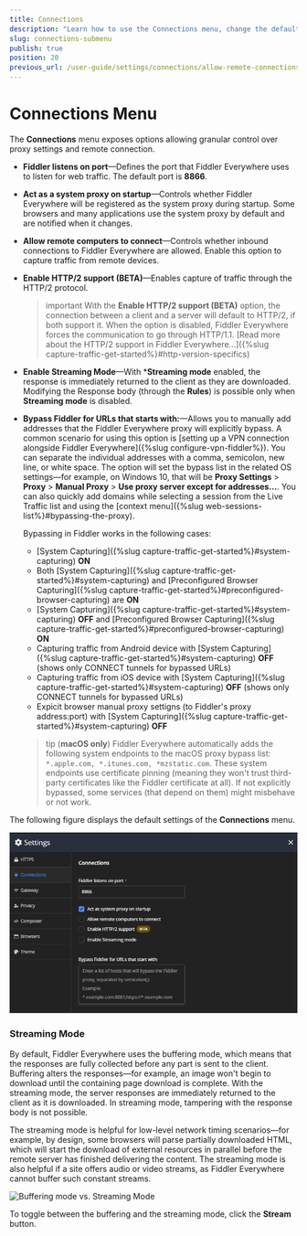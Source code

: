 ```yaml
---
title: Connections
description: "Learn how to use the Connections menu, change the default proxy port, and allow remote connections in the Fiddler Everywhere web-debugging HTTP-proxy client."
slug: connections-submenu
publish: true
position: 20
previous_url: /user-guide/settings/connections/allow-remote-connections
---
```


# Connections Menu

The **Connections** menu exposes options allowing granular control over proxy settings and remote connection.

- **Fiddler listens on port**&mdash;Defines the port that Fiddler Everywhere uses to listen for web traffic. The default port is **8866**.

- **Act as a system proxy on startup**&mdash;Controls whether Fiddler Everywhere will be registered as the system proxy during startup. Some browsers and many applications use the system proxy by default and are notified when it changes.

- **Allow remote computers to connect**&mdash;Controls whether inbound connections to Fiddler Everywhere are allowed. Enable this option to capture traffic from remote devices.

- **Enable HTTP/2 support (BETA)**&mdash;Enables capture of traffic through the HTTP/2 protocol. 

    >important With the **Enable HTTP/2 support (BETA)** option, the connection between a client and a server will default to HTTP/2, if both support it. When the option is disabled, Fiddler Everywhere forces the communication to go through HTTP/1.1. [Read more about the HTTP/2 support in Fiddler Everywhere...]({%slug capture-traffic-get-started%}#http-version-specifics)

- **Enable Streaming Mode**&mdash;With ***Streaming mode** enabled, the response is immediately returned to the client as they are downloaded. Modifying the Response body (through the **Rules**) is possible only when **Streaming mode** is disabled.

- **Bypass Fiddler for URLs that starts with:**&mdash;Allows you to manually add addresses that the Fiddler Everywhere proxy will explicitly bypass.
    A common scenario for using this option is [setting up a VPN connection alongside Fiddler Everywhere]({%slug configure-vpn-fiddler%}). You can separate the individual addresses with a comma, semicolon, new line, or white space. The option will set the bypass list in the related OS settings&mdash;for example, on Windows 10, that will be **Proxy Settings** > **Proxy** > **Manual Proxy** > **Use proxy server except for addresses...**. You can also quickly add domains while selecting a session from the Live Traffic list and using the [context menu]({%slug web-sessions-list%}#bypassing-the-proxy).

    Bypassing in Fiddler works in the following cases:

    - [System Capturing]({%slug capture-traffic-get-started%}#system-capturing) **ON**
    - Both [System Capturing]({%slug capture-traffic-get-started%}#system-capturing) and [Preconfigured Browser Capturing]({%slug capture-traffic-get-started%}#preconfigured-browser-capturing) are **ON**
    - [System Capturing]({%slug capture-traffic-get-started%}#system-capturing) **OFF** and [Preconfigured Browser Capturing]({%slug capture-traffic-get-started%}#preconfigured-browser-capturing) **ON**
    - Capturing traffic from Android device with [System Capturing]({%slug capture-traffic-get-started%}#system-capturing) **OFF** (shows only CONNECT tunnels for bypassed URLs)
    - Capturing traffic from iOS device with [System Capturing]({%slug capture-traffic-get-started%}#system-capturing) **OFF** (shows only CONNECT tunnels for bypassed URLs)
    - Expicit browser manual proxy settigns (to Fiddler's proxy address:port) with [System Capturing]({%slug capture-traffic-get-started%}#system-capturing) **OFF**

    >tip (**macOS only**) Fiddler Everywhere automatically adds the following system endpoints to the macOS proxy bypass list: `*.apple.com, *.itunes.com, *mzstatic.com`. These system endpoints use certificate pinning (meaning they won't trust third-party certificates like the Fiddler certificate at all). If not explicitly bypassed, some services (that depend on them) might misbehave or not work.

The following figure displays the default settings of the **Connections** menu.

![Act as a system proxy on startup setting](../../images/settings/settings-connections.png)


### Streaming Mode

By default, Fiddler Everywhere uses the buffering mode, which means that the responses are fully collected before any part is sent to the client. Buffering alters the responses&mdash;for example, an image won't begin to download until the containing page download is complete. With the streaming mode, the server responses are immediately returned to the client as it is downloaded. In streaming mode, tampering with the response body is not possible.

The streaming mode is helpful for low-level network timing scenarios&mdash;for example, by design, some browsers will parse partially downloaded HTML, which will start the download of external resources in parallel before the remote server has finished delivering the content. The streaming mode is also helpful if a site offers audio or video streams, as Fiddler Everywhere cannot buffer such constant streams.

![Buffering mode vs. Streaming Mode](../../images/livetraffic/websessions/websessions-toolbar-streaming-mode.png)

To toggle between the buffering and the streaming mode, click the **Stream** button.